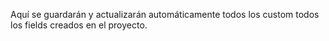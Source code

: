 Aquí se guardarán y actualizarán automáticamente todos los custom todos los fields creados en el proyecto.